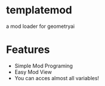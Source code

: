 # templatemod
a mod loader for geometryai
# Features
* Simple Mod Programing
* Easy Mod View
* You can acces almost all variables!
